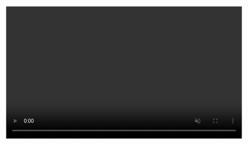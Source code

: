 <video src="https://github.com/SaraShimon/ChatBot/releases/download/v1.0.0/DEMO.mov" controls muted width="640" height="360"></video>
